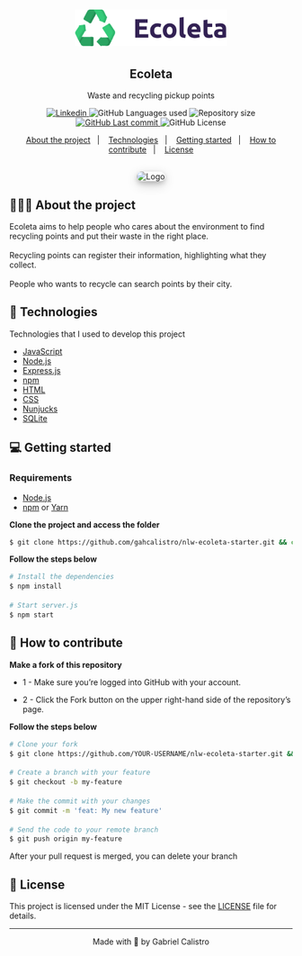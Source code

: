 <h1 align="center">
	<img alt="Logo" src="./public/assets/logo.svg" width="270px" />
  <!--Application Logo-->
</h1>

<h2 align="center">
  Ecoleta
</h2>

<p align="center">Waste and recycling pickup points</p>

<p align="center">
  <a href="https://www.linkedin.com/in/gahcalistro/">
    <img alt="Linkedin" src="https://img.shields.io/badge/-LinkedIn-black.svg?style=flat-square&logo=linkedin&colorB=555">
  </a>

  <img alt="GitHub Languages used" src="https://img.shields.io/github/languages/count/gahcalistro/nlw-ecoleta-starter?style=flat-square">
  
  <img alt="Repository size" src="https://img.shields.io/github/repo-size/gahcalistro/nlw-ecoleta-starter?style=flat-square">
  
  <a href="https://github.com/gahcalistro/nextlevelweek/commits/master">
    <img alt="GitHub Last commit" src="https://img.shields.io/github/last-commit/gahcalistro/nlw-ecoleta-starter?color=orange&style=flat-square">
  </a>

  <img alt="GitHub License" src="https://img.shields.io/github/license/gahcalistro/nlw-ecoleta-starter?style=flat-square">
</p>

<p align="center">
  <a href="#-about-the-project">About the project</a>&nbsp;&nbsp;&nbsp;|&nbsp;&nbsp;&nbsp;
  <a href="#-technologies">Technologies</a>&nbsp;&nbsp;&nbsp;|&nbsp;&nbsp;&nbsp;
  <a href="#-getting-started">Getting started</a>&nbsp;&nbsp;&nbsp;|&nbsp;&nbsp;&nbsp;
  <a href="#-how-to-contribute">How to contribute</a>&nbsp;&nbsp;&nbsp;|&nbsp;&nbsp;&nbsp;
  <a href="#-license">License</a>
</p>

<div align="center">
<br/>
	<img 
        style="border-radius:12px; box-shadow: 0 4px 8px 0 rgba(0, 0, 0, 0.2), 0 6px 20px 0 rgba(0, 0, 0, 0.19);" 
    alt="Logo" src="https://i.imgur.com/DgBDF3T.gif" width="1000px" />
  <!--Application Logo-->
  <br/>
</div>

## 👨🏻‍💻 About the project

Ecoleta aims to help people who cares about the environment to find recycling points and put their waste in the right place.
<br/><br/>
Recycling points can register their information, highlighting what they collect.
<br/><br/>
People who wants to recycle can search points by their city.

<!--To see the **api**, click here: [PROJECT_NAME Rest API](https://github/eliasgcf/readme-template)</br>-->

## 🚀 Technologies

Technologies that I used to develop this project

- [JavaScript](https://developer.mozilla.org/en-US/docs/Learn/JavaScript)
- [Node.js](https://nodejs.org/en/)
- [Express.js](https://expressjs.com/pt-br/)
- [npm](https://www.npmjs.com/)
- [HTML](https://developer.mozilla.org/en-US/docs/Web/HTML)
- [CSS](https://developer.mozilla.org/en-US/docs/Web/CSS)
- [Nunjucks](https://mozilla.github.io/nunjucks/)
- [SQLite](https://www.sqlite.org/index.html)

## 💻 Getting started

### Requirements

- [Node.js](https://github.com/EliasGcf/gobarber-api)
- [npm](https://www.npmjs.com/) or [Yarn](https://yarnpkg.com/)

**Clone the project and access the folder**

```bash
$ git clone https://github.com/gahcalistro/nlw-ecoleta-starter.git && cd nlw-ecoleta-starter
```

**Follow the steps below**

```bash
# Install the dependencies
$ npm install

# Start server.js
$ npm start
```

## 🤔 How to contribute

**Make a fork of this repository**

- 1 - Make sure you’re logged into GitHub with your account.

- 2 - Click the Fork button on the upper right-hand side of the repository’s page.


**Follow the steps below**

```bash
# Clone your fork
$ git clone https://github.com/YOUR-USERNAME/nlw-ecoleta-starter.git && cd nlw-ecoleta-starter

# Create a branch with your feature
$ git checkout -b my-feature

# Make the commit with your changes
$ git commit -m 'feat: My new feature'

# Send the code to your remote branch
$ git push origin my-feature
```

After your pull request is merged, you can delete your branch

## 📝 License

This project is licensed under the MIT License - see the [LICENSE](LICENSE) file for details.

---
<p align="center"> Made with 💜 by Gabriel Calistro </p>